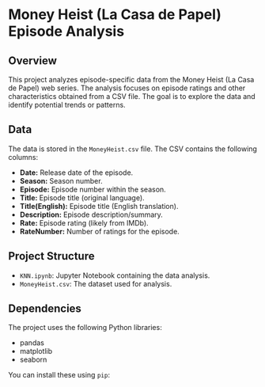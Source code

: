 # Money Heist (La Casa de Papel) Episode Analysis

## Overview

This project analyzes episode-specific data from the Money Heist (La Casa de Papel) web series.  The analysis focuses on episode ratings and other characteristics obtained from a CSV file.  The goal is to explore the data and identify potential trends or patterns.

## Data

The data is stored in the `MoneyHeist.csv` file.  The CSV contains the following columns:

*   **Date:** Release date of the episode.
*   **Season:** Season number.
*   **Episode:** Episode number within the season.
*   **Title:** Episode title (original language).
*   **Title(English):** Episode title (English translation).
*   **Description:** Episode description/summary.
*   **Rate:** Episode rating (likely from IMDb).
*   **RateNumber:** Number of ratings for the episode.

## Project Structure

*   `KNN.ipynb`: Jupyter Notebook containing the data analysis.
*   `MoneyHeist.csv`: The dataset used for analysis.

## Dependencies

The project uses the following Python libraries:

*   pandas
*   matplotlib
*   seaborn

You can install these using `pip`:

